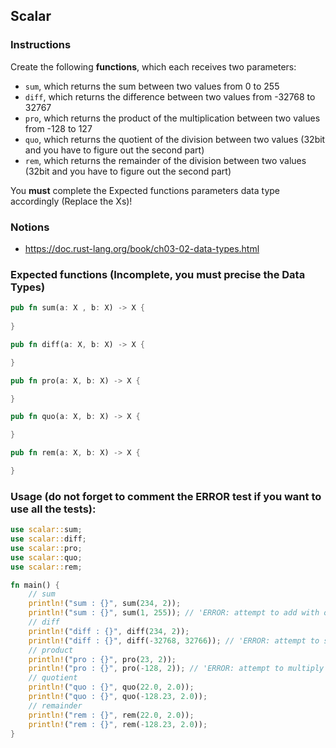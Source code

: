 ## Scalar

### Instructions
Create the following **functions**, which each receives two parameters:
- `sum`, which returns the sum between two values from 0 to 255
- `diff`, which returns the difference between two values from -32768 to 32767
- `pro`, which returns the product of the multiplication between two values from -128 to 127
- `quo`, which returns the quotient of the division between two values (32bit and you have to figure out the second part)
- `rem`, which returns the remainder of the division between two values (32bit and you have to figure out the second part)

You **must** complete the Expected functions parameters data type accordingly (Replace the Xs)! 

### Notions
- https://doc.rust-lang.org/book/ch03-02-data-types.html


### Expected functions (Incomplete, you must precise the Data Types)

```rust
pub fn sum(a: X , b: X) -> X {
	
}

pub fn diff(a: X, b: X) -> X {

}

pub fn pro(a: X, b: X) -> X {

}

pub fn quo(a: X, b: X) -> X {

}

pub fn rem(a: X, b: X) -> X {

}
```

### Usage (do not forget to comment the ERROR test if you want to use all the tests):

```rust
use scalar::sum;
use scalar::diff;
use scalar::pro;
use scalar::quo;
use scalar::rem;

fn main() {
    // sum
    println!("sum : {}", sum(234, 2));
    println!("sum : {}", sum(1, 255)); // 'ERROR: attempt to add with overflow'
    // diff
    println!("diff : {}", diff(234, 2));
    println!("diff : {}", diff(-32768, 32766)); // 'ERROR: attempt to subtract with overflow'
    // product
    println!("pro : {}", pro(23, 2));
    println!("pro : {}", pro(-128, 2)); // 'ERROR: attempt to multiply with overflow'
    // quotient
    println!("quo : {}", quo(22.0, 2.0));
    println!("quo : {}", quo(-128.23, 2.0));
    // remainder
    println!("rem : {}", rem(22.0, 2.0));
    println!("rem : {}", rem(-128.23, 2.0));
}
```
